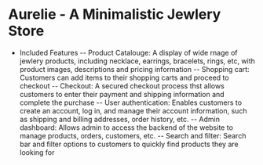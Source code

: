 # Aurelie - A Minimalistic Jewlery Store

- Included Features 
-- Product Catalouge: A display of wide rnage of jewlery products, including necklace, earrings, bracelets, rings, etc, with product images, descriptions and pricing information
-- Shopping cart: Customers can add items to their shopping carts and proceed to checkout 
-- Checkout: A secured checkout process thst allows customers to enter their payment and shipping information and complete the purchase
-- User authentication: Enables customers to create an account, log in, and manage their account information, such as shipping and billing addresses, order history, etc. 
-- Admin dashboard: Allows admin to access the backend of the website to manage products, orders, customers, etc.
-- Search and filter: Search bar and filter options to customers to quickly find products they are looking for 
